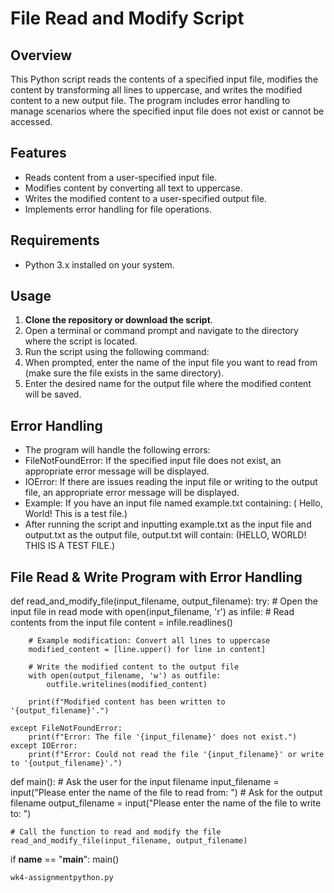 # File Read and Modify Script

## Overview

This Python script reads the contents of a specified input file, modifies the content by transforming all lines to uppercase, and writes the modified content to a new output file. The program includes error handling to manage scenarios where the specified input file does not exist or cannot be accessed.

## Features

- Reads content from a user-specified input file.
- Modifies content by converting all text to uppercase.
- Writes the modified content to a user-specified output file.
- Implements error handling for file operations.

## Requirements

- Python 3.x installed on your system.

## Usage

1. **Clone the repository or download the script**.
2. Open a terminal or command prompt and navigate to the directory where the script is located.
3. Run the script using the following command:
4. When prompted, enter the name of the input file you want to read from (make sure the file exists in the same directory).
5. Enter the desired name for the output file where the modified content will be saved.

## Error Handling
- The program will handle the following errors:
- FileNotFoundError: If the specified input file does not exist, an appropriate error message will be displayed.
- IOError: If there are issues reading the input file or writing to the output file, an appropriate error message will be displayed.
- Example: If you have an input file named example.txt containing:
 (  Hello, World!
This is a test file.)
- After running the script and inputting example.txt as the input file and output.txt as the output file, output.txt will contain:
(HELLO, WORLD!
THIS IS A TEST FILE.)

## File Read & Write Program with Error Handling
def read_and_modify_file(input_filename, output_filename):
    try:
        # Open the input file in read mode
        with open(input_filename, 'r') as infile:
            # Read contents from the input file
            content = infile.readlines()

        # Example modification: Convert all lines to uppercase
        modified_content = [line.upper() for line in content]

        # Write the modified content to the output file
        with open(output_filename, 'w') as outfile:
            outfile.writelines(modified_content)

        print(f"Modified content has been written to '{output_filename}'.")

    except FileNotFoundError:
        print(f"Error: The file '{input_filename}' does not exist.")
    except IOError:
        print(f"Error: Could not read the file '{input_filename}' or write to '{output_filename}'.")

def main():
    # Ask the user for the input filename
    input_filename = input("Please enter the name of the file to read from: ")
    # Ask for the output filename
    output_filename = input("Please enter the name of the file to write to: ")

    # Call the function to read and modify the file
    read_and_modify_file(input_filename, output_filename)

if __name__ == "__main__":
    main()

   
   ```Stan
   wk4-assignmentpython.py
